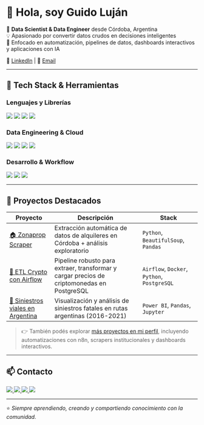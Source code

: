 # 👋 Hola, soy Guido Luján

🎯 **Data Scientist & Data Engineer** desde Córdoba, Argentina  
💡 Apasionado por convertir datos crudos en decisiones inteligentes  
🚀 Enfocado en automatización, pipelines de datos, dashboards interactivos y aplicaciones con IA

🔗 [LinkedIn](https://www.linkedin.com/in/guido-lujan/) | 📧 [Email](mailto:guidoilujan@outlook.com)

---

## 🧰 Tech Stack & Herramientas

### Lenguajes y Librerías
<p>
  <img src="https://img.shields.io/badge/Python-3776AB?logo=python&logoColor=white&style=flat-square" />
  <img src="https://img.shields.io/badge/NumPy-013243?logo=numpy&logoColor=white&style=flat-square" />
  <img src="https://img.shields.io/badge/Pandas-150458?logo=pandas&logoColor=white&style=flat-square" />
  <img src="https://img.shields.io/badge/SQL-4479A1?logo=mysql&logoColor=white&style=flat-square" />
</p>

### Data Engineering & Cloud
<p>
  <img src="https://img.shields.io/badge/Apache%20Airflow-017CEE?logo=apache-airflow&logoColor=white&style=flat-square" />
  <img src="https://img.shields.io/badge/Apache%20Kafka-231F20?logo=apache-kafka&logoColor=white&style=flat-square" />
  <img src="https://img.shields.io/badge/Docker-2496ED?logo=docker&logoColor=white&style=flat-square" />
  <img src="https://img.shields.io/badge/Google%20Cloud-4285F4?logo=google-cloud&logoColor=white&style=flat-square" />
</p>

### Desarrollo & Workflow
<p>
  <img src="https://img.shields.io/badge/Git-F05032?logo=git&logoColor=white&style=flat-square" />
  <img src="https://img.shields.io/badge/GitHub-181717?logo=github&logoColor=white&style=flat-square" />
  <img src="https://img.shields.io/badge/PyCharm-000000?logo=pycharm&logoColor=white&style=flat-square" />
</p>

---

## 🚀 Proyectos Destacados

| Proyecto | Descripción | Stack |
|--------|-------------|-------|
| [🏠 Zonaprop Scraper](https://github.com/Guido097/zonaprop-scraper) | Extracción automática de datos de alquileres en Córdoba + análisis exploratorio | `Python`, `BeautifulSoup`, `Pandas` |
| [🔄 ETL Crypto con Airflow](https://github.com/Guido097/etl-airflow-crypto) | Pipeline robusto para extraer, transformar y cargar precios de criptomonedas en PostgreSQL | `Airflow`, `Docker`, `Python`, `PostgreSQL` |
| [🚧 Siniestros viales en Argentina](https://github.com/Guido097/SiniestrosFatales_2016-2021) | Visualización y análisis de siniestros fatales en rutas argentinas (2016-2021) | `Power BI`, `Pandas`, `Jupyter` |

> 👉 También podés explorar [más proyectos en mi perfil](https://github.com/Guido097), incluyendo automatizaciones con n8n, scrapers institucionales y dashboards interactivos.

---

## 📫 Contacto

<p>
  <a href="mailto:guidoilujan@outlook.com">
    <img src="https://img.shields.io/badge/-Email-D14836?style=flat-square&logo=gmail&logoColor=white" />
  </a>
  <a href="https://www.linkedin.com/in/guido-lujan/">
    <img src="https://img.shields.io/badge/-LinkedIn-0077B5?style=flat-square&logo=linkedin&logoColor=white" />
  </a>
  <a href="https://instagram.com/guiido_lujan">
    <img src="https://img.shields.io/badge/-Instagram-E4405F?style=flat-square&logo=instagram&logoColor=white" />
  </a>
  <a href="https://discordapp.com/users/nacho.097">
    <img src="https://img.shields.io/badge/-Discord-5865F2?style=flat-square&logo=discord&logoColor=white" />
  </a>
</p>

---

⭐ *Siempre aprendiendo, creando y compartiendo conocimiento con la comunidad.*
